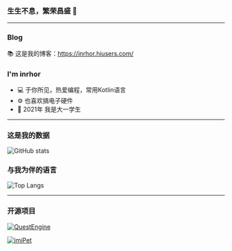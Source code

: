 ### 生生不息，繁荣昌盛 👋

***

### Blog
📚 这是我的博客：https://inrhor.hiusers.com/

### I'm inrhor
- 💻 于你所见，热爱编程，常用Kotlin语言
- ⚙️ 也喜欢搞电子硬件
- 📖 2021年 我是大一学生

***

### 这是我的数据
![GitHub stats](https://github-readme-stats.vercel.app/api?username=inrhor&show_icons=true&theme=dracula)

### 与我为伴的语言
![Top Langs](https://github-readme-stats.vercel.app/api/top-langs/?username=inrhor&layout=compact)

***

### 开源项目
[![QuestEngine](https://github-readme-stats.vercel.app/api/pin/?username=inrhor&theme=shades-of-purple&repo=QuestEngine)](https://github.com/inrhor/QuestEngine)  

[![imiPet](https://github-readme-stats.vercel.app/api/pin/?username=inrhor&theme=react&repo=imiPet)](https://github.com/inrhor/imiPet) 
